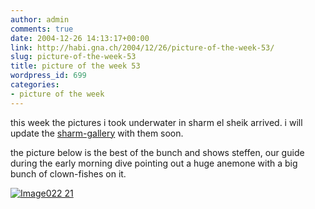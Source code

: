```yaml
---
author: admin
comments: true
date: 2004-12-26 14:13:17+00:00
link: http://habi.gna.ch/2004/12/26/picture-of-the-week-53/
slug: picture-of-the-week-53
title: picture of the week 53
wordpress_id: 699
categories:
- picture of the week
---
```



this week the pictures i took underwater in sharm el sheik arrived. i will update the [sharm-gallery](http://habi.gna.ch/pics/Sharm) with them soon.
  
the picture below is the best of the bunch and shows steffen, our guide during the early morning dive pointing out a huge anemone with a big bunch of clown-fishes on it.



[![Image022 21](http://habi.gna.ch/blog/images/Image022_21-tm.jpg)](http://habi.gna.ch/blog/images/Image022_21.jpg)

